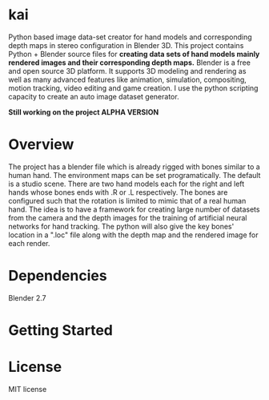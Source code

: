 # kai
Python based image data-set creator for hand models and corresponding depth maps in stereo configuration in Blender 3D.
This project contains Python + Blender source files for <b>creating data sets of hand models mainly rendered images and their corresponding depth maps.</b>
Blender is a free and open source 3D platform. It supports 3D modeling and rendering as well as many advanced features like animation, simulation, compositing, motion tracking, video editing and game creation. I use the python scripting capacity to create an auto image dataset generator. 

<b>Still working on the project ALPHA VERSION</b> 

# Overview
The project has a blender file which is already rigged with bones similar to a human hand.
The environment maps can be set programatically. The default is a studio scene.
There are two hand models each for the right and left hands whose bones ends with .R or .L respectively.
The bones are configured such that the rotation is limited to mimic that of a real human hand.
The idea is to have a framework for creating large number of datasets from the camera and the depth images for the training of artificial neural networks for hand tracking.
The python will also give the key bones' location in a ".loc" file along with the depth map and the rendered image for each render.

# Dependencies
Blender 2.7


# Getting Started

# License
MIT license
